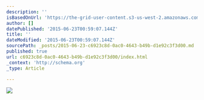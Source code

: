 ```yaml
---
description: ''
isBasedOnUrl: 'https://the-grid-user-content.s3-us-west-2.amazonaws.com/5920f4f0-0e4f-4c9d-ba8f-08ab7435a98a.jpg'
author: []
datePublished: '2015-06-23T00:59:07.144Z'
title: ''
dateModified: '2015-06-23T00:59:07.144Z'
sourcePath: _posts/2015-06-23-c6923c8d-0ac0-4643-b49b-d1e92c3f3d00.md
published: true
url: c6923c8d-0ac0-4643-b49b-d1e92c3f3d00/index.html
_context: 'http://schema.org'
_type: Article

---
```

![](https://the-grid-user-content.s3-us-west-2.amazonaws.com/5920f4f0-0e4f-4c9d-ba8f-08ab7435a98a.jpg)